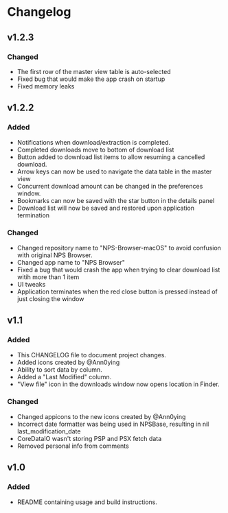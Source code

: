 # Changelog

## v1.2.3
### Changed
- The first row of the master view table is auto-selected
- Fixed bug that would make the app crash on startup
- Fixed memory leaks

## v1.2.2
### Added
- Notifications when download/extraction is completed.
- Completed downloads move to bottom of download list
- Button added to download list items to allow resuming a cancelled download.
- Arrow keys can now be used to navigate the data table in the master view
- Concurrent download amount can be changed in the preferences window.
- Bookmarks can now be saved with the star button in the details panel
- Download list will now be saved and restored upon application termination

### Changed
- Changed repository name to "NPS-Browser-macOS" to avoid confusion with original NPS Browser.
- Changed app name to "NPS Browser"
- Fixed a bug that would crash the app when trying to clear download list witih more than 1 item
- UI tweaks
- Application terminates when the red close button is pressed instead of just closing the window

## v1.1
### Added
- This CHANGELOG file to document project changes.
- Added icons created by @Ann0ying
- Ability to sort data by column.
- Added a "Last Modified" column.
- "View file" icon in the downloads window now opens location in Finder.

### Changed
- Changed appicons to the new icons created by @Ann0ying
- Incorrect date formatter was being used in NPSBase, resulting in nil last_modification_date
- CoreDataIO wasn't storing PSP and PSX fetch data
- Removed personal info from comments

## v1.0
### Added
- README containing usage and build instructions.
